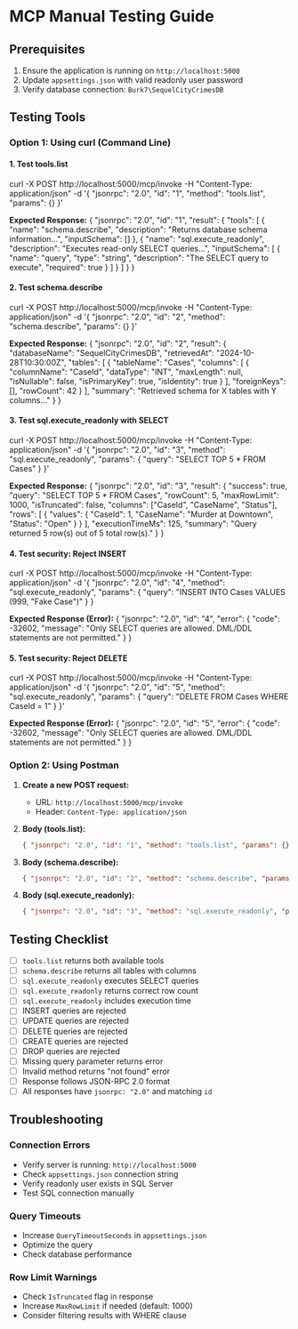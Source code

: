 # MCP Manual Testing Guide

## Prerequisites
1. Ensure the application is running on `http://localhost:5000`
2. Update `appsettings.json` with valid readonly user password
3. Verify database connection: `Burk7\SequelCityCrimesDB`

## Testing Tools

### Option 1: Using curl (Command Line)

#### 1. Test tools.list
curl -X POST http://localhost:5000/mcp/invoke 
-H "Content-Type: application/json" 
-d '{ "jsonrpc": "2.0", "id": "1", "method": "tools.list", "params": {} }'

**Expected Response:**
{ "jsonrpc": "2.0", "id": "1", "result": { "tools": [ { "name": "schema.describe",
"description": "Returns database schema information...", "inputSchema": [] }, 
{ "name": "sql.execute_readonly", "description": "Executes read-only SELECT queries...", 
"inputSchema": [ { "name": "query", "type": "string", "description": "The SELECT query to execute", 
"required": true } ] } ] } }

#### 2. Test schema.describe
curl -X POST http://localhost:5000/mcp/invoke 
-H "Content-Type: application/json" 
-d '{ "jsonrpc": "2.0", "id": "2", "method": "schema.describe", "params": {} }'

**Expected Response:**
{ "jsonrpc": "2.0", "id": "2", "result": { "databaseName": "SequelCityCrimesDB", "retrievedAt": "2024-10-28T10:30:00Z", "tables": [ { "tableName": "Cases", "columns": [ { "columnName": "CaseId", "dataType": "INT", "maxLength": null, "isNullable": false, "isPrimaryKey": true, "isIdentity": true } ], "foreignKeys": [], "rowCount": 42 } ], "summary": "Retrieved schema for X tables with Y columns..." } }


#### 3. Test sql.execute_readonly with SELECT
curl -X POST http://localhost:5000/mcp/invoke 
-H "Content-Type: application/json" 
-d '{ "jsonrpc": "2.0", "id": "3", "method": "sql.execute_readonly", "params": { "query": "SELECT TOP 5 * FROM Cases" } }'

**Expected Response:**
{ "jsonrpc": "2.0", "id": "3", "result": { "success": true, "query": "SELECT TOP 5 * FROM Cases", "rowCount": 5, "maxRowLimit": 1000, "isTruncated": false, "columns": ["CaseId", "CaseName", "Status"], "rows": [ { "values": { "CaseId": 1, "CaseName": "Murder at Downtown", "Status": "Open" } } ], "executionTimeMs": 125, "summary": "Query returned 5 row(s) out of 5 total row(s)." } }


#### 4. Test security: Reject INSERT
curl -X POST http://localhost:5000/mcp/invoke 
-H "Content-Type: application/json" 
-d '{ "jsonrpc": "2.0", "id": "4", "method": "sql.execute_readonly", "params": { "query": "INSERT INTO Cases VALUES (999, "Fake Case")" } }

**Expected Response (Error):**
{ "jsonrpc": "2.0", "id": "4", "error": { "code": -32602, "message": "Only SELECT queries are allowed. DML/DDL statements are not permitted." } }


#### 5. Test security: Reject DELETE
curl -X POST http://localhost:5000/mcp/invoke 
-H "Content-Type: application/json" 
-d '{ "jsonrpc": "2.0", "id": "5", "method": "sql.execute_readonly", "params": { "query": "DELETE FROM Cases WHERE CaseId = 1" } }'


**Expected Response (Error):**
{ "jsonrpc": "2.0", "id": "5", "error": { "code": -32602, "message": "Only SELECT queries are allowed. DML/DDL statements are not permitted." } }




### Option 2: Using Postman

1. **Create a new POST request:**
   - URL: `http://localhost:5000/mcp/invoke`
   - Header: `Content-Type: application/json`

2. **Body (tools.list):**
   ```json
   { "jsonrpc": "2.0", "id": "1", "method": "tools.list", "params": {} }
   ```

3. **Body (schema.describe):**
   ```json
   { "jsonrpc": "2.0", "id": "2", "method": "schema.describe", "params": {} }
   ```


4. **Body (sql.execute_readonly):**
   ```json
   { "jsonrpc": "2.0", "id": "3", "method": "sql.execute_readonly", "params": { "query": "SELECT COUNT(*) as CaseCount FROM Cases" } }
   ```


## Testing Checklist

- [ ] `tools.list` returns both available tools
- [ ] `schema.describe` returns all tables with columns
- [ ] `sql.execute_readonly` executes SELECT queries
- [ ] `sql.execute_readonly` returns correct row count
- [ ] `sql.execute_readonly` includes execution time
- [ ] INSERT queries are rejected
- [ ] UPDATE queries are rejected
- [ ] DELETE queries are rejected
- [ ] CREATE queries are rejected
- [ ] DROP queries are rejected
- [ ] Missing query parameter returns error
- [ ] Invalid method returns "not found" error
- [ ] Response follows JSON-RPC 2.0 format
- [ ] All responses have `jsonrpc: "2.0"` and matching `id`

## Troubleshooting

### Connection Errors
- Verify server is running: `http://localhost:5000`
- Check `appsettings.json` connection string
- Verify readonly user exists in SQL Server
- Test SQL connection manually

### Query Timeouts
- Increase `QueryTimeoutSeconds` in `appsettings.json`
- Optimize the query
- Check database performance

### Row Limit Warnings
- Check `IsTruncated` flag in response
- Increase `MaxRowLimit` if needed (default: 1000)
- Consider filtering results with WHERE clause